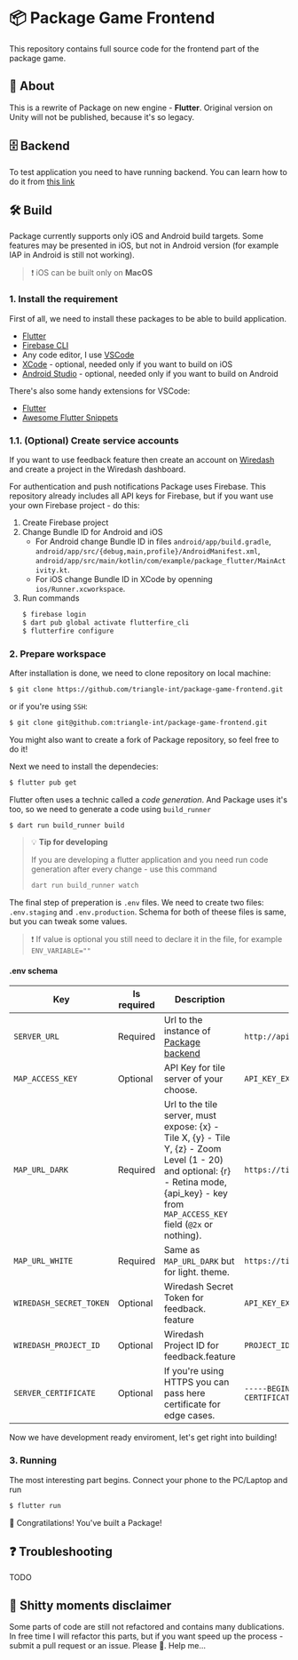 # 📦 Package Game Frontend

This repository contains full source code for the frontend part of the package game.

## 📖 About

This is a rewrite of Package on new engine - **Flutter**. Original version on Unity will not be published, because it's so legacy.

## 🗄️ Backend

To test application you need to have running backend. You can learn how to do it from [this link](https://github.com/triangle-int/package-game-backend-5)

## 🛠️ Build

Package currently supports only iOS and Android build targets. Some features may be presented in iOS, but not in Android version (for example IAP in Android is still not working).

> ❗️ iOS can be built only on **MacOS**

### 1. Install the requirement

First of all, we need to install these packages to be able to build application.

- [Flutter](https://docs.flutter.dev/get-started/install)
- [Firebase CLI](https://firebase.google.com/docs/cli#setup_update_cli)
- Any code editor, I use [VSCode](https://code.visualstudio.com/)
- [XCode](https://developer.apple.com/download/applications/) - optional, needed only if you want to build on iOS
- [Android Studio](https://developer.android.com/studio) - optional, needed only if you want to build on Android

There's also some handy extensions for VSCode:

- [Flutter](https://marketplace.visualstudio.com/items?itemName=Dart-Code.flutter)
- [Awesome Flutter Snippets](https://marketplace.visualstudio.com/items?itemName=Nash.awesome-flutter-snippets)

### 1.1. (Optional) Create service accounts

If you want to use feedback feature then create an account on [Wiredash](https://wiredash.io/) and create a project in the Wiredash dashboard.

For authentication and push notifications Package uses Firebase. This repository already includes all API keys for Firebase, but if you want use your own Firebase project - do this:

1. Create Firebase project
2. Change Bundle ID for Android and iOS
   - For Android change Bundle ID in files `android/app/build.gradle`, `android/app/src/{debug,main,profile}/AndroidManifest.xml`,
     `android/app/src/main/kotlin/com/example/package_flutter/MainActivity.kt`.
   - For iOS change Bundle ID in XCode by openning `ios/Runner.xcworkspace`.
3. Run commands
   ```bash
   $ firebase login
   $ dart pub global activate flutterfire_cli
   $ flutterfire configure
   ```

### 2. Prepare workspace

After installation is done, we need to clone repository on local machine:

```bash
$ git clone https://github.com/triangle-int/package-game-frontend.git
```

or if you're using `SSH`:

```bash
$ git clone git@github.com:triangle-int/package-game-frontend.git
```

You might also want to create a fork of Package repository, so feel free to do it!

Next we need to install the dependecies:

```bash
$ flutter pub get
```

Flutter often uses a technic called a _code generation_. And Package uses it's too, so we need to generate a code using `build_runner`

```bash
$ dart run build_runner build
```

> 💡 **Tip for developing**
>
> If you are developing a flutter application and you need run code generation after every change - use this command
>
> ```bash
> dart run build_runner watch
> ```

The final step of preperation is `.env` files. We need to create two files: `.env.staging` and `.env.production`. Schema for both of theese files is same, but you can tweak some values.

> ❗️ If value is optional you still need to declare it in the file, for example `ENV_VARIABLE=""`

#### .env schema

| Key                     | Is required | Description                                                                                                                                                                                 | Example value                                                   |
| ----------------------- | ----------- | ------------------------------------------------------------------------------------------------------------------------------------------------------------------------------------------- | --------------------------------------------------------------- |
| `SERVER_URL`            | Required    | Url to the instance of [Package backend](https://github.com/triangle-int/package-game-backend-5)                                                                                            | `http://api.example.com:3000/`                                  |
| `MAP_ACCESS_KEY`        | Optional    | API Key for tile server of your choose.                                                                                                                                                     | `API_KEY_EXAMPLE`                                               |
| `MAP_URL_DARK`          | Required    | Url to the tile server, must expose: {x} - Tile X, {y} - Tile Y, {z} - Zoom Level (1 - 20) and optional: {r} - Retina mode, {api_key} - key from `MAP_ACCESS_KEY` field (`@2x` or nothing). | `https://tile.openstreetmap.org/{z}/{x}/{y}.png`                |
| `MAP_URL_WHITE`         | Required    | Same as `MAP_URL_DARK` but for light. theme.                                                                                                                                                | `https://tile.openstreetmap.org/{z}/{x}/{y}.png`                |
| `WIREDASH_SECRET_TOKEN` | Optional    | Wiredash Secret Token for feedback. feature                                                                                                                                                 | `API_KEY_EXAMPLE`                                               |
| `WIREDASH_PROJECT_ID`   | Optional    | Wiredash Project ID for feedback.feature                                                                                                                                                    | `PROJECT_ID_EXAMPLE`                                            |
| `SERVER_CERTIFICATE`    | Optional    | If you're using HTTPS you can pass here certificate for edge cases.                                                                                                                         | `-----BEGIN CERTIFICATE-----\nBebra\n-----END CERTIFICATE-----` |

Now we have development ready enviroment, let's get right into building!

### 3. Running

The most interesting part begins. Connect your phone to the PC/Laptop and run

```bash
$ flutter run
```

🎉 Congratilations! You've built a Package!

## ❓ Troubleshooting

TODO

## 💩 Shitty moments disclaimer

Some parts of code are still not refactored and contains many dublications. In free time I will refactor this parts, but if you want speed up the process - submit a pull request or an issue. Please 🙏. Help me...
